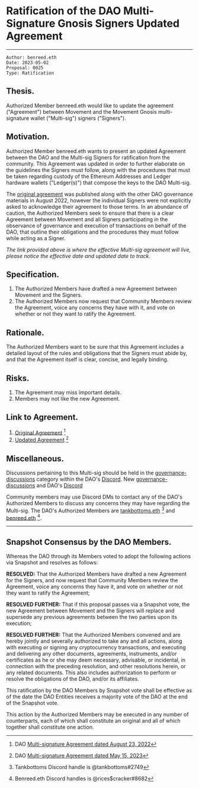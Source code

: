 # Ratification of the DAO Multi-Signature Gnosis Signers Updated Agreement

---

```
Author: benreed.eth
Date: 2023-05-02
Proposal: 0025
Type: Ratification
```

## Thesis.

Authorized Member benreed.eth would like to update the agreement ("Agreement") between Movement and the Movement Gnosis multi-signature wallet ("Multi-sig") signers ("Signers").

## Motivation.

Authorized Member benreed.eth wants to present an updated Agreement between the DAO and the Multi-sig Signers for ratification from the community. This Agreement was updated in order to further elaborate on the guidelines the Signers must follow, along with the procedures that must be taken regarding custody of the Ethereum Addresses and Ledger hardware wallets ("Ledger(s)") that compose the keys to the DAO Multi-sig.

The [original agreement](https://docs.move.xyz/daolabs/daos/move/governance/multisig.md) was published along with the other DAO governance materials in August 2022, however the individual Signers were not explicitly asked to acknowledge their agreement to those terms. In an abundance of caution, the Authorized Members seek to ensure that there is a clear Agreement between Movement and all Signers participating in the observance of governance and execution of transactions on behalf of the DAO, that outline their obligations and the procedures they must follow while acting as a Signer.

_The link provided above is where the effective Multi-sig agreement will live, please notice the effective date and updated date to track._

## Specification.

1. The Authorized Members have drafted a new Agreement between Movement and the Signers.
2. The Authorized Members now request that Community Members review the Agreement, voice any concerns they have with it, and vote on whether or not they want to ratify the Agreement.

## Rationale.

The Authorized Members want to be sure that this Agreement includes a detailed layout of the rules and obligations that the Signers must abide by, and that the Agreement itself is clear, concise, and legally binding.

## Risks.

1. The Agreement may miss important details.
2. Members may not like the new Agreement.

## Link to Agreement.

1. [Original Agreement](https://docs.move.xyz/pdfs/mips/attachments/mip-0025-001-20220823-multisig-agreement.pdf) [^1]
2. [Updated Agreement](https://docs.move.xyz/pdfs/mips/attachments/mip-0025-002-20230511-multisig-agreement-updated.pdf) [^2]

## Miscellaneous.

Discussions pertaining to this Multi-sig should be held in the [governance-discussions](https://discord.com/channels/919071794332323903/919110068484587560) category within the DAO's [Discord](https://discord.gg/movexyz).
New [governance-discussions](https://discord.com/channels/1073360258531082240/1105933040775077898) and DAO's [Discord](https://discord.gg/pJJwgNpT66)

Community members may use Discord DMs to contact any of the DAO's Authorized Members to discuss any concerns they may have regarding the Multi-sig. The DAO's Authorized Members are [tankbottoms.eth](mailto://0x3fa802d55c2eaebe6333e217323e7f07a2ca92b4@ethereum.email) [^3] and [benreed.eth](mailto://0xa4e6c2b6264652444b3f0cc1bb37496ae916931c@ethereum.email) [^4].

---

## Snapshot Consensus by the DAO Members.

Whereas the DAO through its Members voted to adopt the following actions via Snapshot and resolves as follows:

**RESOLVED:** That the Authorized Members have drafted a new Agreement for the Signers, and now request that Community Members review the Agreement, voice any concerns they have it, and vote on whether or not they want to ratify the Agreement;

**RESOLVED FURTHER:** That if this proposal passes via a Snapshot vote, the new Agreement between Movement and the Signers will replace and supersede any previous agreements between the two parties upon its execution;

**RESOLVED FURTHER:** That the Authorized Members convened and are hereby jointly and severally authorized to take any and all actions, along with executing or signing any cryptocurrency transactions, and executing and delivering any other documents, agreements, instruments, and/or certificates as he or she may deem necessary, advisable, or incidental, in connection with the preceding resolution, and other resolutions herein, or any related documents. This also includes authorization to perform or resolve the obligations of the DAO, and/or its affiliates.

This ratification by the DAO Members by Snapshot vote shall be effective as of the date the DAO Entities receives a majority vote of the DAO at the end of the Snapshot vote.

This action by the Authorized Members may be executed in any number of counterparts, each of which shall constitute an original and all of which together shall constitute one action.

[^1]: DAO [Multi-signature Agreement dated August 23, 2022](https://docs.move.xyz/pdfs/mips/attachments/mip-0025-001-20220823-multisig-agreement.pdf)
[^2]: DAO [Multi-signature Agreement dated May 15, 2023](https://docs.move.xyz/pdfs/mips/attachments/mip-0025-002-20230511-multisig-agreement.pdf)
[^3]: Tankbottoms Discord handle is @tankbottoms#2749
[^4]: Benreed.eth Discord handles is @rices$cracker#8682
